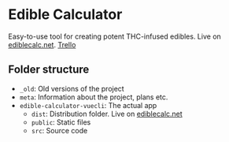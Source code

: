 # Edible Calculator
Easy-to-use tool for creating potent THC-infused edibles. Live on [ediblecalc.net](http://www.ediblecalc.net).
[Trello](https://trello.com/b/7TbHpi4e/edible-calculator-quests)

## Folder structure
 - ```_old```: Old versions of the project
 - ```meta```: Information about the project, plans etc.
 - ```edible-calculator-vuecli```: The actual app
   - ```dist```: Distribution folder. Live on [ediblecalc.net](http://www.ediblecalc.net)
   - ```public```: Static files
   - ```src```: Source code
